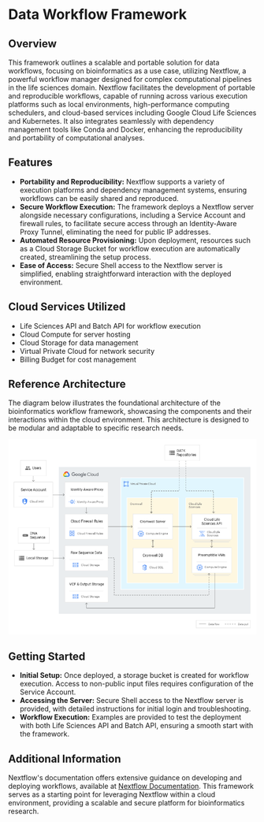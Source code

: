 # Data Workflow Framework

## Overview

This framework outlines a scalable and portable solution for data workflows, focusing on bioinformatics as a use case, utilizing Nextflow, a powerful workflow manager designed for complex computational pipelines in the life sciences domain. Nextflow facilitates the development of portable and reproducible workflows, capable of running across various execution platforms such as local environments, high-performance computing schedulers, and cloud-based services including Google Cloud Life Sciences and Kubernetes. It also integrates seamlessly with dependency management tools like Conda and Docker, enhancing the reproducibility and portability of computational analyses.

## Features

- **Portability and Reproducibility:** Nextflow supports a variety of execution platforms and dependency management systems, ensuring workflows can be easily shared and reproduced.
- **Secure Workflow Execution:** The framework deploys a Nextflow server alongside necessary configurations, including a Service Account and firewall rules, to facilitate secure access through an Identity-Aware Proxy Tunnel, eliminating the need for public IP addresses.
- **Automated Resource Provisioning:** Upon deployment, resources such as a Cloud Storage Bucket for workflow execution are automatically created, streamlining the setup process.
- **Ease of Access:** Secure Shell access to the Nextflow server is simplified, enabling straightforward interaction with the deployed environment.

## Cloud Services Utilized

- Life Sciences API and Batch API for workflow execution
- Cloud Compute for server hosting
- Cloud Storage for data management
- Virtual Private Cloud for network security
- Billing Budget for cost management

## Reference Architecture

The diagram below illustrates the foundational architecture of the bioinformatics workflow framework, showcasing the components and their interactions within the cloud environment. This architecture is designed to be modular and adaptable to specific research needs.

![](./images/Data_Workflow_Framework.png)

## Getting Started

- **Initial Setup:** Once deployed, a storage bucket is created for workflow execution. Access to non-public input files requires configuration of the Service Account.
- **Accessing the Server:** Secure Shell access to the Nextflow server is provided, with detailed instructions for initial login and troubleshooting.
- **Workflow Execution:** Examples are provided to test the deployment with both Life Sciences API and Batch API, ensuring a smooth start with the framework.

## Additional Information

Nextflow's documentation offers extensive guidance on developing and deploying workflows, available at [Nextflow Documentation](https://www.nextflow.io/docs/latest/). This framework serves as a starting point for leveraging Nextflow within a cloud environment, providing a scalable and secure platform for bioinformatics research.

